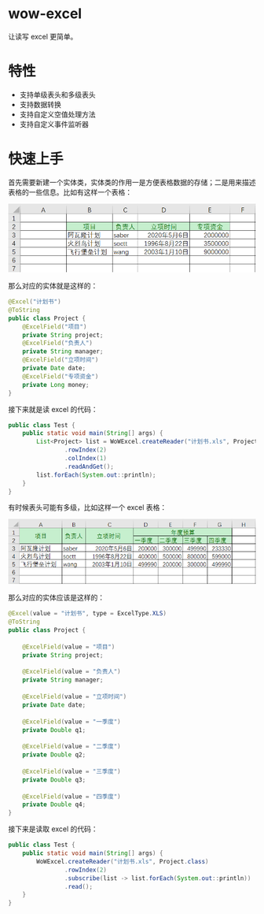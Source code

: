 # wow-excel
让读写 excel 更简单。

# 特性
- 支持单级表头和多级表头
- 支持数据转换
- 支持自定义空值处理方法
- 支持自定义事件监听器

# 快速上手
首先需要新建一个实体类，实体类的作用一是方便表格数据的存储；二是用来描述表格的一些信息。比如有这样一个表格：

![单级表头](https://github.com/nekolr/wow-excel/blob/master/media/read_single_head_example.png)

那么对应的实体就是这样的：

```java
@Excel("计划书")
@ToString
public class Project {
    @ExcelField("项目")
    private String project;
    @ExcelField("负责人")
    private String manager;
    @ExcelField("立项时间")
    private Date date;
    @ExcelField("专项资金")
    private Long money;
}
```

接下来就是读 excel 的代码：

```java
public class Test {
    public static void main(String[] args) {
        List<Project> list = WoWExcel.createReader("计划书.xls", Project.class)
                .rowIndex(2)
                .colIndex(1)
                .readAndGet();
        list.forEach(System.out::println);
    }
}
```

有时候表头可能有多级，比如这样一个 excel 表格：

![多级表头](https://github.com/nekolr/wow-excel/blob/master/media/read_multi_head_example.png)

那么对应的实体应该是这样的：

```java
@Excel(value = "计划书", type = ExcelType.XLS)
@ToString
public class Project {

    @ExcelField(value = "项目")
    private String project;

    @ExcelField(value = "负责人")
    private String manager;

    @ExcelField(value = "立项时间")
    private Date date;

    @ExcelField(value = "一季度")
    private Double q1;

    @ExcelField(value = "二季度")
    private Double q2;

    @ExcelField(value = "三季度")
    private Double q3;

    @ExcelField(value = "四季度")
    private Double q4;
}
```

接下来是读取 excel 的代码：

```java
public class Test {
    public static void main(String[] args) {
        WoWExcel.createReader("计划书.xls", Project.class)
                .rowIndex(2)
                .subscribe(list -> list.forEach(System.out::println))
                .read();
    }
}
```
